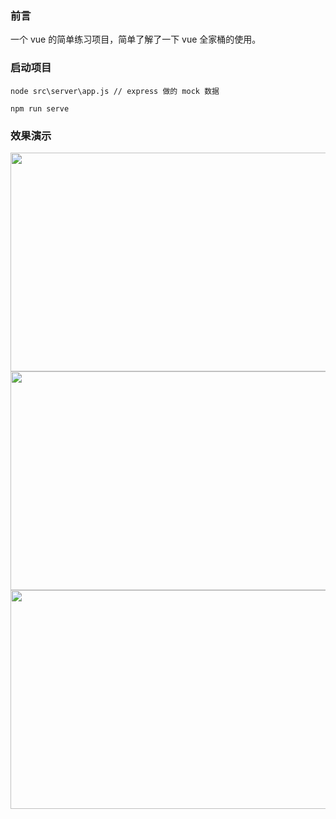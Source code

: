 ### 前言

一个 vue 的简单练习项目，简单了解了一下 vue 全家桶的使用。
 

### 启动项目

```
node src\server\app.js // express 做的 mock 数据

npm run serve
```

### 效果演示
<img src="https://github.com/hillockSun/project-boards/blob/master/readme-pic/task.gif" width="900" height="350"/>
<img src="https://github.com/hillockSun/project-boards/blob/master/readme-pic/login.png" width="900" height="350"/>
<img src="https://github.com/hillockSun/project-boards/blob/master/readme-pic/register.png" width="560" height="350"/>
